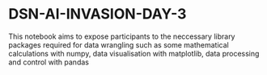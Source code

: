 # DSN-AI-INVASION-DAY-3
This notebook aims to expose participants to the neccessary library packages required for data wrangling such as some mathematical calculations with numpy, data visualisation with matplotlib, data processing and control with pandas

